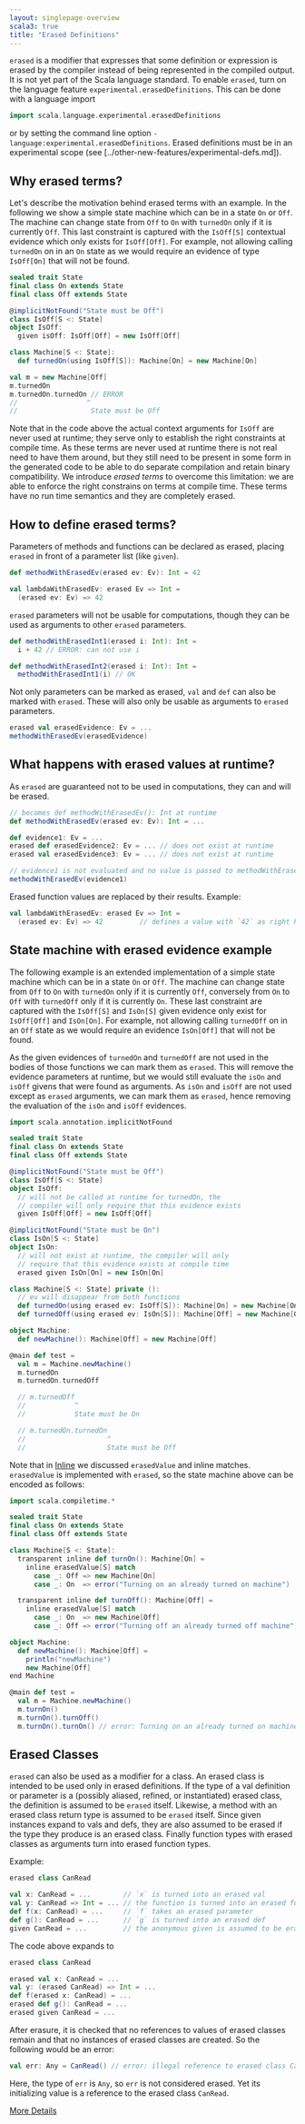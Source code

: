 ```yaml
---
layout: singlepage-overview
scala3: true
title: "Erased Definitions"
---
```


`erased` is a modifier that expresses that some definition or expression is erased by the compiler instead of being represented in the compiled output. It is not yet part of the Scala language standard. To enable `erased`, turn on the language feature
`experimental.erasedDefinitions`. This can be done with a language import
```scala
import scala.language.experimental.erasedDefinitions
```
or by setting the command line option `-language:experimental.erasedDefinitions`.
Erased definitions must be in an experimental scope (see [../other-new-features/experimental-defs.md]).

## Why erased terms?

Let's describe the motivation behind erased terms with an example. In the
following we show a simple state machine which can be in a state `On` or `Off`.
The machine can change state from `Off` to `On` with `turnedOn` only if it is
currently `Off`. This last constraint is captured with the `IsOff[S]` contextual
evidence which only exists for `IsOff[Off]`. For example, not allowing calling
`turnedOn` on in an `On` state as we would require an evidence of type
`IsOff[On]` that will not be found.

```scala
sealed trait State
final class On extends State
final class Off extends State

@implicitNotFound("State must be Off")
class IsOff[S <: State]
object IsOff:
  given isOff: IsOff[Off] = new IsOff[Off]

class Machine[S <: State]:
  def turnedOn(using IsOff[S]): Machine[On] = new Machine[On]

val m = new Machine[Off]
m.turnedOn
m.turnedOn.turnedOn // ERROR
//                 ^
//                  State must be Off
```

Note that in the code above the actual context arguments for `IsOff` are never
used at runtime; they serve only to establish the right constraints at compile
time. As these terms are never used at runtime there is not real need to have
them around, but they still need to be present in some form in the generated
code to be able to do separate compilation and retain binary compatibility. We
introduce _erased terms_ to overcome this limitation: we are able to enforce the
right constrains on terms at compile time. These terms have no run time
semantics and they are completely erased.

## How to define erased terms?

Parameters of methods and functions can be declared as erased, placing `erased`
in front of a parameter list (like `given`).

```scala
def methodWithErasedEv(erased ev: Ev): Int = 42

val lambdaWithErasedEv: erased Ev => Int =
  (erased ev: Ev) => 42
```

`erased` parameters will not be usable for computations, though they can be used
as arguments to other `erased` parameters.

```scala
def methodWithErasedInt1(erased i: Int): Int =
  i + 42 // ERROR: can not use i

def methodWithErasedInt2(erased i: Int): Int =
  methodWithErasedInt1(i) // OK
```

Not only parameters can be marked as erased, `val` and `def` can also be marked
with `erased`. These will also only be usable as arguments to `erased`
parameters.

```scala
erased val erasedEvidence: Ev = ...
methodWithErasedEv(erasedEvidence)
```

## What happens with erased values at runtime?

As `erased` are guaranteed not to be used in computations, they can and will be
erased.

```scala
// becomes def methodWithErasedEv(): Int at runtime
def methodWithErasedEv(erased ev: Ev): Int = ...

def evidence1: Ev = ...
erased def erasedEvidence2: Ev = ... // does not exist at runtime
erased val erasedEvidence3: Ev = ... // does not exist at runtime

// evidence1 is not evaluated and no value is passed to methodWithErasedEv
methodWithErasedEv(evidence1)
```

Erased function values are replaced by their results. Example:

```scala
val lambdaWithErasedEv: erased Ev => Int =
  (erased ev: Ev) => 42         // defines a value with `42` as right hand side.
```

## State machine with erased evidence example

The following example is an extended implementation of a simple state machine
which can be in a state `On` or `Off`. The machine can change state from `Off`
to `On` with `turnedOn` only if it is currently `Off`, conversely from `On` to
`Off` with `turnedOff` only if it is currently `On`. These last constraint are
captured with the `IsOff[S]` and `IsOn[S]` given evidence only exist for
`IsOff[Off]` and `IsOn[On]`. For example, not allowing calling `turnedOff` on in
an `Off` state as we would require an evidence `IsOn[Off]` that will not be
found.

As the given evidences of `turnedOn` and `turnedOff` are not used in the
bodies of those functions we can mark them as `erased`. This will remove the
evidence parameters at runtime, but we would still evaluate the `isOn` and
`isOff` givens that were found as arguments. As `isOn` and `isOff` are not
used except as `erased` arguments, we can mark them as `erased`, hence removing
the evaluation of the `isOn` and `isOff` evidences.

```scala
import scala.annotation.implicitNotFound

sealed trait State
final class On extends State
final class Off extends State

@implicitNotFound("State must be Off")
class IsOff[S <: State]
object IsOff:
  // will not be called at runtime for turnedOn, the
  // compiler will only require that this evidence exists
  given IsOff[Off] = new IsOff[Off]

@implicitNotFound("State must be On")
class IsOn[S <: State]
object IsOn:
  // will not exist at runtime, the compiler will only
  // require that this evidence exists at compile time
  erased given IsOn[On] = new IsOn[On]

class Machine[S <: State] private ():
  // ev will disappear from both functions
  def turnedOn(using erased ev: IsOff[S]): Machine[On] = new Machine[On]
  def turnedOff(using erased ev: IsOn[S]): Machine[Off] = new Machine[Off]

object Machine:
  def newMachine(): Machine[Off] = new Machine[Off]

@main def test =
  val m = Machine.newMachine()
  m.turnedOn
  m.turnedOn.turnedOff

  // m.turnedOff
  //            ^
  //            State must be On

  // m.turnedOn.turnedOn
  //                    ^
  //                    State must be Off
```

Note that in [Inline](../metaprogramming/inline.html) we discussed `erasedValue` and inline
matches. `erasedValue` is implemented with `erased`, so the state machine above
can be encoded as follows:

```scala
import scala.compiletime.*

sealed trait State
final class On extends State
final class Off extends State

class Machine[S <: State]:
  transparent inline def turnOn(): Machine[On] =
    inline erasedValue[S] match
      case _: Off => new Machine[On]
      case _: On  => error("Turning on an already turned on machine")

  transparent inline def turnOff(): Machine[Off] =
    inline erasedValue[S] match
      case _: On  => new Machine[Off]
      case _: Off => error("Turning off an already turned off machine")

object Machine:
  def newMachine(): Machine[Off] =
    println("newMachine")
    new Machine[Off]
end Machine

@main def test =
  val m = Machine.newMachine()
  m.turnOn()
  m.turnOn().turnOff()
  m.turnOn().turnOn() // error: Turning on an already turned on machine
```

## Erased Classes

`erased` can also be used as a modifier for a class. An erased class is intended to be used only in erased definitions. If the type of a val definition or parameter is
a (possibly aliased, refined, or instantiated) erased class, the definition is assumed to be `erased` itself. Likewise, a method with an erased class return type is assumed to be `erased` itself. Since given instances expand to vals and defs, they are also assumed to be erased if the type they produce is an erased class. Finally
function types with erased classes as arguments turn into erased function types.

Example:
```scala
erased class CanRead

val x: CanRead = ...        // `x` is turned into an erased val
val y: CanRead => Int = ... // the function is turned into an erased function
def f(x: CanRead) = ...     // `f` takes an erased parameter
def g(): CanRead = ...      // `g` is turned into an erased def
given CanRead = ...         // the anonymous given is assumed to be erased
```
The code above expands to
```scala
erased class CanRead

erased val x: CanRead = ...
val y: (erased CanRead) => Int = ...
def f(erased x: CanRead) = ...
erased def g(): CanRead = ...
erased given CanRead = ...
```
After erasure, it is checked that no references to values of erased classes remain and that no instances of erased classes are created. So the following would be an error:
```scala
val err: Any = CanRead() // error: illegal reference to erased class CanRead
```
Here, the type of `err` is `Any`, so `err` is not considered erased. Yet its initializing value is a reference to the erased class `CanRead`.

[More Details](./erased-defs-spec.html)
